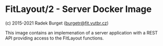 FitLayout/2 - Server Docker Image
=================================

(c) 2015-2021 Radek Burget (burgetr@fit.vutbr.cz)

This image contains an implemenation of a server application with a REST API providing access to the FitLayout functions.

